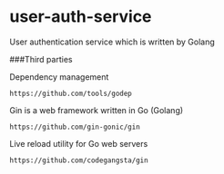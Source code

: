 # user-auth-service
User authentication service which is written by Golang

###Third parties

Dependency management

	https://github.com/tools/godep

Gin is a web framework written in Go (Golang)

	https://github.com/gin-gonic/gin

Live reload utility for Go web servers

	https://github.com/codegangsta/gin